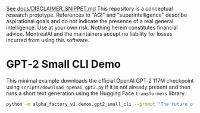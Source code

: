 [See docs/DISCLAIMER_SNIPPET.md](../../../docs/DISCLAIMER_SNIPPET.md)
This repository is a conceptual research prototype. References to "AGI" and "superintelligence" describe aspirational goals and do not indicate the presence of a real general intelligence. Use at your own risk. Nothing herein constitutes financial advice. MontrealAI and the maintainers accept no liability for losses incurred from using this software.

# GPT‑2 Small CLI Demo

This minimal example downloads the official OpenAI GPT‑2 117M checkpoint using
`scripts/download_openai_gpt2.py` if it is not already present and then runs a
short text generation using the Hugging Face `transformers` library.

```bash
python -m alpha_factory_v1.demos.gpt2_small_cli --prompt "The future of AI" --max-length 50
```
